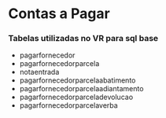 # Contas a Pagar

### Tabelas utilizadas no VR para sql base

- pagarfornecedor
- pagarfornecedorparcela
- notaentrada
- pagarfornecedorparcelaabatimento
- pagarfornecedorparcelaadiantamento
- pagarfornecedorparceladevolucao
- pagarfornecedorparcelaverba


